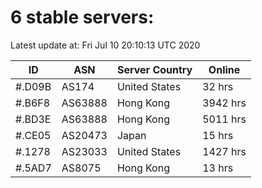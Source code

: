 # 6 stable servers:

Latest update at: Fri Jul 10 20:10:13 UTC 2020

| ID | ASN | Server Country | Online |
| -- | --- | -------------- | ------ |
| #.D09B | AS174 | United States | 32 hrs |
| #.B6F8 | AS63888 | Hong Kong | 3942 hrs |
| #.BD3E | AS63888 | Hong Kong | 5011 hrs |
| #.CE05 | AS20473 | Japan | 15 hrs |
| #.1278 | AS23033 | United States | 1427 hrs |
| #.5AD7 | AS8075 | Hong Kong | 13 hrs |

